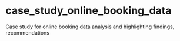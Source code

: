 # case_study_online_booking_data
Case study for online booking data analysis and highlighting findings, recommendations
